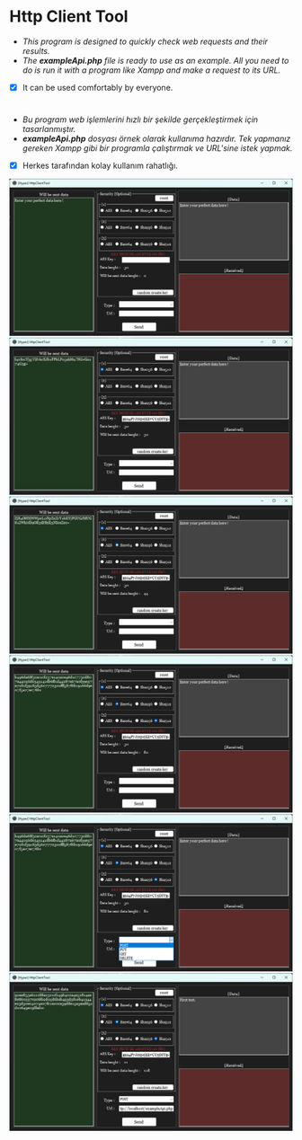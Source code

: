 # Http Client Tool
- *This program is designed to quickly check web requests and their results.*
- *The **exampleApi.php** file is ready to use as an example. All you need to do is run it with a program like Xampp and make a request to its URL.*
  
- [x] It can be used comfortably by everyone.

#
- *Bu program web işlemlerini hızlı bir şekilde gerçekleştirmek için tasarlanmıştır.*
- ***exampleApi.php** dosyası örnek olarak kullanıma hazırdır. Tek yapmanız gereken Xampp gibi bir programla çalıştırmak ve URL'sine istek yapmak.*
  
- [x] Herkes tarafından kolay kullanım rahatlığı.  

![InfoImage1](/HttpClientTool/img/Ekran%20görüntüsü%202024-08-11%20064831.png)
![InfoImage2](/HttpClientTool/img/Ekran%20görüntüsü%202024-08-11%20065202.png)
![InfoImage3](/HttpClientTool/img/Ekran%20görüntüsü%202024-08-11%20065218.png)
![InfoImage4](/HttpClientTool/img/Ekran%20görüntüsü%202024-08-11%20065233.png)
![InfoImage5](/HttpClientTool/img/Ekran%20görüntüsü%202024-08-11%20065250.png)
![InfoImage6](/HttpClientTool/img/Ekran%20görüntüsü%202024-08-11%20065325.png)
#
